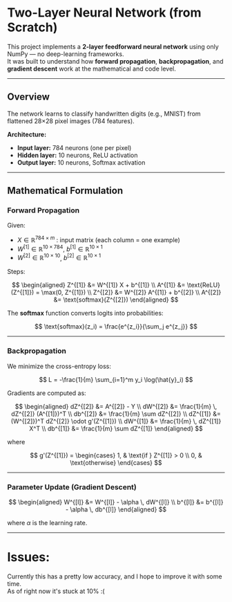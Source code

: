 # Two-Layer Neural Network (from Scratch)

This project implements a **2-layer feedforward neural network** using only NumPy — no deep-learning frameworks.  
It was built to understand how **forward propagation**, **backpropagation**, and **gradient descent** work at the mathematical and code level.

---

## Overview

The network learns to classify handwritten digits (e.g., MNIST) from flattened 28×28 pixel images (784 features).

**Architecture:**
- **Input layer:** 784 neurons (one per pixel)
- **Hidden layer:** 10 neurons, ReLU activation  
- **Output layer:** 10 neurons, Softmax activation  

---

## Mathematical Formulation

### Forward Propagation

Given:
- $X \in \mathbb{R}^{784 \times m}$ : input matrix (each column = one example)  
- $W^{[1]} \in \mathbb{R}^{10 \times 784}$, $b^{[1]} \in \mathbb{R}^{10 \times 1}$  
- $W^{[2]} \in \mathbb{R}^{10 \times 10}$, $b^{[2]} \in \mathbb{R}^{10 \times 1}$

Steps:

$$
\begin{aligned}
Z^{[1]} &= W^{[1]} X + b^{[1]} \\
A^{[1]} &= \text{ReLU}(Z^{[1]}) = \max(0, Z^{[1]}) \\
Z^{[2]} &= W^{[2]} A^{[1]} + b^{[2]} \\
A^{[2]} &= \text{softmax}(Z^{[2]})
\end{aligned}
$$

The **softmax** function converts logits into probabilities:

$$
\text{softmax}(z_i) = \frac{e^{z_i}}{\sum_j e^{z_j}}
$$

---

### Backpropagation

We minimize the cross-entropy loss:

$$
L = -\frac{1}{m} \sum_{i=1}^m y_i \log(\hat{y}_i)
$$

Gradients are computed as:

$$
\begin{aligned}
dZ^{[2]} &= A^{[2]} - Y \\
dW^{[2]} &= \frac{1}{m} \, dZ^{[2]} (A^{[1]})^T \\
db^{[2]} &= \frac{1}{m} \sum dZ^{[2]} \\
dZ^{[1]} &= (W^{[2]})^T dZ^{[2]} \odot g'(Z^{[1]}) \\
dW^{[1]} &= \frac{1}{m} \, dZ^{[1]} X^T \\
db^{[1]} &= \frac{1}{m} \sum dZ^{[1]}
\end{aligned}
$$

where  

$$
g'(Z^{[1]}) =
\begin{cases}
1, & \text{if } Z^{[1]} > 0 \\
0, & \text{otherwise}
\end{cases}
$$

---

### Parameter Update (Gradient Descent)

$$
\begin{aligned}
W^{[l]} &= W^{[l]} - \alpha \, dW^{[l]} \\
b^{[l]} &= b^{[l]} - \alpha \, db^{[l]}
\end{aligned}
$$

where $\alpha$ is the learning rate.

---

# Issues:
Currently this has a pretty low accuracy, and I hope to improve it with some time.  
As of right now it's stuck at 10% :(
